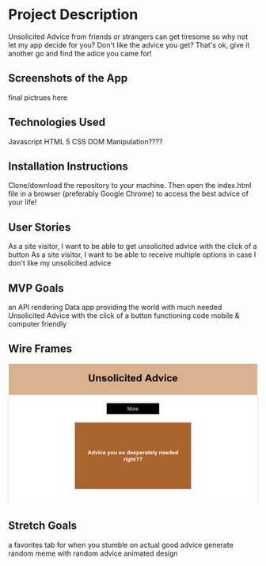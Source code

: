 # Project Description
Unsolicited Advice from friends or strangers can get tiresome so why not let my app decide for you? Don't like the advice you get? That's ok, give it another go and find the adice you came for!

## Screenshots of the App
final pictrues here

## Technologies Used
Javascript HTML 5 CSS DOM Manipulation????

## Installation Instructions
Clone/download the repository to your machine. Then open the index.html file in a browser (preferably Google Chrome) to access the best advice of your life!

## User Stories
As a site visitor, I want to be able to get unsolicited advice with the click of a button
As a site visitor, I want to be able to receive multiple options in case I don't like my unsolicited advice

## MVP Goals
an API rendering Data app providing the world with much needed Unsolicited Advice with the click of a button
functioning code
mobile & computer friendly


## Wire Frames
<img src="./wireframe.png" alt="">

## Stretch Goals
a favorites tab for when you stumble on actual good advice
generate random meme with random advice
animated design